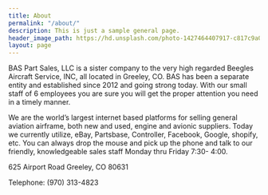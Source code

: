 ```yaml
---
title: About
permalink: "/about/"
description: This is just a sample general page.
header_image_path: https://hd.unsplash.com/photo-1427464407917-c817c9a0a6f6
layout: page
---
```


BAS Part Sales, LLC is a sister company to the very high regarded Beegles Aircraft Service, INC, all located in Greeley, CO.  BAS has been a separate entity and established since 2012 and going strong today.  With our small staff of 6 employees you are sure you will get the proper attention you need in a timely manner.    

We are the world’s largest internet based platforms for selling general aviation airframe, both new and used, engine and avionic suppliers.  Today we currently utilize, eBay, Partsbase, Controller, Facebook, Google, shopify, etc.  You can always drop the mouse and pick up the phone and talk to our friendly, knowledgeable sales staff Monday thru Friday 7:30- 4:00.

625 Airport Road
Greeley, CO 80631

Telephone:
(970) 313-4823
